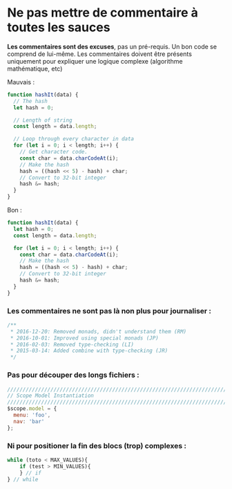 Ne pas mettre de commentaire à toutes les sauces
===

**Les commentaires sont des excuses**, pas un pré-requis. Un bon code se comprend de lui-même. Les commentaires doivent être présents uniquement pour expliquer 
une logique complexe (algorithme mathématique, etc) 

Mauvais :
```javascript 1.8
function hashIt(data) {
  // The hash
  let hash = 0;

  // Length of string
  const length = data.length;

  // Loop through every character in data
  for (let i = 0; i < length; i++) {
    // Get character code.
    const char = data.charCodeAt(i);
    // Make the hash
    hash = ((hash << 5) - hash) + char;
    // Convert to 32-bit integer
    hash &= hash;
  }
}
```

Bon :
```javascript 1.8
function hashIt(data) {
  let hash = 0;
  const length = data.length;

  for (let i = 0; i < length; i++) {
    const char = data.charCodeAt(i);
    // Make the hash
    hash = ((hash << 5) - hash) + char;
    // Convert to 32-bit integer
    hash &= hash;
  }
}
```
### Les commentaires ne sont pas là non plus pour journaliser :
``` javascript
/**
 * 2016-12-20: Removed monads, didn't understand them (RM)
 * 2016-10-01: Improved using special monads (JP)
 * 2016-02-03: Removed type-checking (LI)
 * 2015-03-14: Added combine with type-checking (JR)
 */
```
### Pas pour découper des longs fichiers :
``` javascript
////////////////////////////////////////////////////////////////////////////////
// Scope Model Instantiation
////////////////////////////////////////////////////////////////////////////////
$scope.model = {
  menu: 'foo',
  nav: 'bar'
};
```
### Ni pour positioner la fin des blocs (trop) complexes :
``` javascript
while (toto < MAX_VALUES){
    if (test > MIN_VALUES){
    } // if
} // while
```




